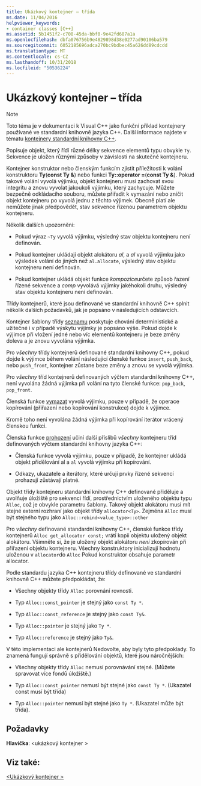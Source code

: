 ```yaml
---
title: Ukázkový kontejner – třída
ms.date: 11/04/2016
helpviewer_keywords:
- container classes [C++]
ms.assetid: 5b1451f2-c708-45da-bbf0-9e42fd687a1a
ms.openlocfilehash: dbfa076756b9e4829898d38e0277ad90106ba579
ms.sourcegitcommit: 6052185696adca270bc9bdbec45a626dd89cdcdd
ms.translationtype: MT
ms.contentlocale: cs-CZ
ms.lasthandoff: 10/31/2018
ms.locfileid: "50536224"
---
```

# <a name="sample-container-class"></a>Ukázkový kontejner – třída

> [!NOTE]
> Toto téma je v dokumentaci k Visual C++ jako funkční příklad kontejnery používané ve standardní knihovně jazyka C++. Další informace najdete v tématu [kontejnery standardní knihovny C++](../standard-library/stl-containers.md).

Popisuje objekt, který řídí různé délky sekvence elementů typu obvykle `Ty`. Sekvence je uložen různými způsoby v závislosti na skutečné kontejneru.

Kontejner konstruktor nebo členským funkcím zjistit příležitosti k volání konstruktoru **Ty**(**const Ty &**) nebo funkci **Ty::operator =**(**const Ty &**). Pokud takové volání vyvolá výjimku, objekt kontejneru musí zachovat svou integritu a znovu vyvolat jakoukoli výjimku, který zachycuje. Můžete bezpečně odkládacího souboru, můžete přiřadit k vymazání nebo zničit objekt kontejneru po vyvolá jednu z těchto výjimek. Obecně platí ale nemůžete jinak předpovědět, stav sekvence řízenou parametrem objektu kontejneru.

Několik dalších upozornění:

- Pokud výraz `~Ty` vyvolá výjimku, výsledný stav objektu kontejneru není definován.

- Pokud kontejner ukládají objekt alokátoru *al*, a *al* vyvolá výjimku jako výsledek volání do jiných než `al.allocate`, výsledný stav objektu kontejneru není definován.

- Pokud kontejner ukládá objekt funkce *kompozice*určete způsob řazení řízené sekvence a *comp* vyvolává výjimky jakéhokoli druhu, výsledný stav objektu kontejneru není definován.

Třídy kontejnerů, které jsou definované ve standardní knihovně C++ splnit několik dalších požadavků, jak je popsáno v následujících odstavcích.

Kontejner šablony třídy [seznamu](../standard-library/list-class.md) poskytuje chování deterministické a užitečné i v případě výskytu výjimky je popsáno výše. Pokud dojde k výjimce při vložení jedné nebo víc elementů kontejneru je beze změny doleva a je znovu vyvolána výjimka.

Pro *všechny* třídy kontejnerů definované standardní knihovny C++, pokud dojde k výjimce během volání následující členské funkce `insert`, `push_back`, nebo `push_front`, kontejner zůstane beze změny a znovu se vyvolá výjimka.

Pro *všechny* tříd kontejnerů definovaných výčtem standardní knihovny C++, není vyvolána žádná výjimka při volání na tyto členské funkce: `pop_back`, `pop_front`.

Členská funkce [vymazat](../standard-library/container-class-erase.md) vyvolá výjimku, pouze v případě, že operace kopírování (přiřazení nebo kopírování konstrukce) dojde k výjimce.

Kromě toho není vyvolána žádná výjimka při kopírování iterátor vrácený členskou funkci.

Členská funkce [prohození](../standard-library/container-class-swap.md) učiní další příslibů *všechny* kontejneru tříd definovaných výčtem standardní knihovny jazyka C++:

- Členská funkce vyvolá výjimku, pouze v případě, že kontejner ukládá objekt přidělování al a `al` vyvolá výjimku při kopírování.

- Odkazy, ukazatele a iterátory, které určují prvky řízené sekvencí prohazují zůstávají platné.

Objekt třídy kontejneru standardní knihovny C++ definované přiděluje a uvolňuje úložiště pro sekvenci řídí, prostřednictvím uloženého objektu typu `Alloc`, což je obvykle parametru šablony. Takový objekt alokátoru musí mít stejné externí rozhraní jako objekt třídy `allocator<Ty>`. Zejména `Alloc` musí být stejného typu jako `Alloc::rebind<value_type>::other`

Pro *všechny* definované standardní knihovny C++, členské funkce třídy kontejnerů `Alloc get_allocator const;` vrátí kopii objektu uložený objekt alokátoru. Všimněte si, že je uložený objekt alokátoru *není* zkopírován při přiřazení objektu kontejneru. Všechny konstruktory inicializují hodnotu uloženou v `allocator`do `Alloc` Pokud konstruktor obsahuje parametr allocator.

Podle standardu jazyka C++ kontejneru třídy definované ve standardní knihovně C++ můžete předpokládat, že:

- Všechny objekty třídy `Alloc` porovnání rovnosti.

- Typ `Alloc::const_pointer` je stejný jako `const Ty *`.

- Typ `Alloc::const_reference` je stejný jako `const Ty&`.

- Typ `Alloc::pointer` je stejný jako `Ty *`.

- Typ `Alloc::reference` je stejný jako `Ty&`.

V této implementaci ale kontejnerů Nedovolte, aby byly tyto předpoklady. To znamená fungují správně s přidělování objektů, které jsou náročnějších:

- Všechny objekty třídy `Alloc` nemusí porovnávání stejné. (Můžete spravovat více fondů úložiště.)

- Typ `Alloc::const_pointer` nemusí být stejné jako `const Ty *`. (Ukazatel const musí být třída)

- Typ `Alloc::pointer` nemusí být stejné jako `Ty *`. (Ukazatel může být třída).

## <a name="requirements"></a>Požadavky

**Hlavička**: \<ukázkový kontejner >

## <a name="see-also"></a>Viz také:

[\<Ukázkový kontejner >](../standard-library/sample-container.md)<br/>
